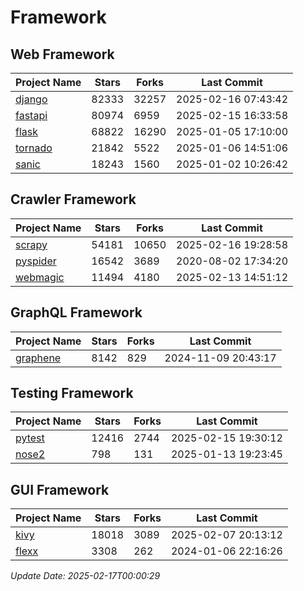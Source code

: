 # Framework

## Web Framework
| Project Name | Stars | Forks | Last Commit |
| ------------ | ----- | ----- | ----------- |
| [django](https://github.com/django/django) | 82333 | 32257 | 2025-02-16 07:43:42 |
| [fastapi](https://github.com/fastapi/fastapi) | 80974 | 6959 | 2025-02-15 16:33:58 |
| [flask](https://github.com/pallets/flask) | 68822 | 16290 | 2025-01-05 17:10:00 |
| [tornado](https://github.com/tornadoweb/tornado) | 21842 | 5522 | 2025-01-06 14:51:06 |
| [sanic](https://github.com/sanic-org/sanic) | 18243 | 1560 | 2025-01-02 10:26:42 |

## Crawler Framework
| Project Name | Stars | Forks | Last Commit |
| ------------ | ----- | ----- | ----------- |
| [scrapy](https://github.com/scrapy/scrapy) | 54181 | 10650 | 2025-02-16 19:28:58 |
| [pyspider](https://github.com/binux/pyspider) | 16542 | 3689 | 2020-08-02 17:34:20 |
| [webmagic](https://github.com/code4craft/webmagic) | 11494 | 4180 | 2025-02-13 14:51:12 |

## GraphQL Framework
| Project Name | Stars | Forks | Last Commit |
| ------------ | ----- | ----- | ----------- |
| [graphene](https://github.com/graphql-python/graphene) | 8142 | 829 | 2024-11-09 20:43:17 |

## Testing Framework
| Project Name | Stars | Forks | Last Commit |
| ------------ | ----- | ----- | ----------- |
| [pytest](https://github.com/pytest-dev/pytest) | 12416 | 2744 | 2025-02-15 19:30:12 |
| [nose2](https://github.com/nose-devs/nose2) | 798 | 131 | 2025-01-13 19:23:45 |

## GUI Framework
| Project Name | Stars | Forks | Last Commit |
| ------------ | ----- | ----- | ----------- |
| [kivy](https://github.com/kivy/kivy) | 18018 | 3089 | 2025-02-07 20:13:12 |
| [flexx](https://github.com/flexxui/flexx) | 3308 | 262 | 2024-01-06 22:16:26 |

*Update Date: 2025-02-17T00:00:29*